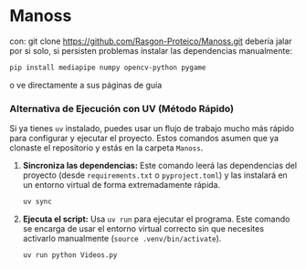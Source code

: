 # Manoss

con:
git clone https://github.com/Rasgon-Proteico/Manoss.git
debería jalar por si solo, si persisten problemas instalar las dependencias manualmente:

```bash
pip install mediapipe numpy opencv-python pygame
```

o ve directamente a sus páginas de guía

### **Alternativa de Ejecución con UV (Método Rápido)**

Si ya tienes `uv` instalado, puedes usar un flujo de trabajo mucho más rápido para configurar y ejecutar el proyecto. Estos comandos asumen que ya clonaste el repositorio y estás en la carpeta `Manoss`.

1.  **Sincroniza las dependencias:**
    Este comando leerá las dependencias del proyecto (desde `requirements.txt` o `pyproject.toml`) y las instalará en un entorno virtual de forma extremadamente rápida.
    ```bash
    uv sync
    ```

2.  **Ejecuta el script:**
    Usa `uv run` para ejecutar el programa. Este comando se encarga de usar el entorno virtual correcto sin que necesites activarlo manualmente (`source .venv/bin/activate`).
    ```bash
    uv run python Videos.py
    ```
